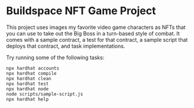 # Buildspace NFT Game Project

This project uses images my favorite video game characters as NFTs that you can use to take out the Big Boss in a turn-based style of combat. It comes with a sample contract, a test for that contract, a sample script that deploys that contract, and task implementations.

Try running some of the following tasks:

```shell
npx hardhat accounts
npx hardhat compile
npx hardhat clean
npx hardhat test
npx hardhat node
node scripts/sample-script.js
npx hardhat help
```
